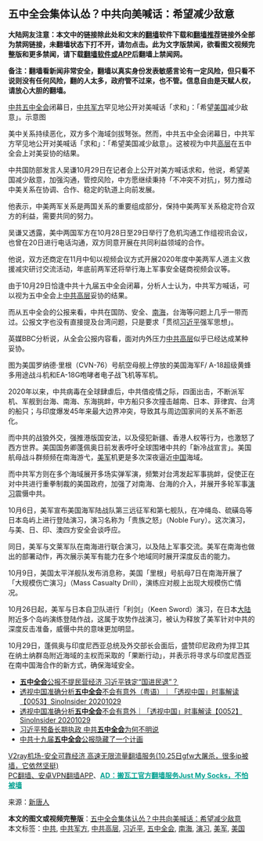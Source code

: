  <h2>五中全会集体认怂？中共向美喊话：希望减少敌意</h2> <p class="notice"><b>大陆网友注意：本文中的链接除此处和文末的<a href="https://github.com/bannedbook/fanqiang" >翻墙</a>软件下载和<a href="https://github.com/killgcd/justmysocks/blob/master/README.md">翻墙推荐</a>链接外全部为禁网链接，未翻墙状态下打不开，请勿点击。此为文字版禁闻，欲看图文视频完整版和更多禁闻，请下载<a href="https://github.com/bannedbook/fanqiang">翻墙软件或APP</a>后翻墙上禁闻网。</p><p>备注：翻墙看新闻非常安全，翻墙以真实身份发表敏感言论有一定风险，但只看不说则没有任何风险，翻的人太多，政府管不过来，也不管。信息自由是天赋人权，请放心大胆的翻墙。</b></p>  <div class="entry"> <p id="conimg"></p> <p><a href="https://www.bannedbook.org/bnews/tag/%e4%b8%ad%e5%85%b1/" class="st_tag internal_tag" rel="tag" title="标签 中共 下的日志">中共</a><a href="https://www.bannedbook.org/bnews/tag/%e4%ba%94%e4%b8%ad%e5%85%a8%e4%bc%9a/" class="st_tag internal_tag" rel="tag" title="标签 五中全会 下的日志">五中全会</a>闭幕日，<a href="https://www.bannedbook.org/bnews/tag/%e4%b8%ad%e5%85%b1%e5%86%9b%e6%96%b9/" class="st_tag internal_tag" rel="tag" title="标签 中共军方 下的日志">中共军方</a>罕见地公开对美喊话「求和」：「希望<a href="https://www.bannedbook.org/bnews/tag/%e7%be%8e%e5%9b%bd/" class="st_tag internal_tag" rel="tag" title="标签 美国 下的日志">美国</a>减少敌意」。示意图</p> <p>美中关系持续恶化，双方多个海域剑拔弩张。然而，中共五中全会闭幕日，中共军方罕见地公开对美喊话「求和」：「希望美国减少敌意」。这被视为中共<span class='wp_keywordlink_affiliate'><a href="https://www.bannedbook.org/bnews/ccpdope/" title="中共高层内幕" target="_blank">高层</a></span>在五中全会上对美妥协的结果。</p> <p>中共国防部发言人吴谦10月29日在记者会上公开对美方喊话求和，他说，希望美国减少敌意，加强沟通，管控风险，中方愿继续秉持「不冲突不对抗」，努力推动中美关系在协调、合作、稳定的轨道上向前发展。</p> <p>他表示，中美两军关系是两国关系的重要组成部分，保持中美两军关系稳定符合双方的利益，需要共同的努力。</p>  <p>吴谦又透露，美中两国军方在10月28日至29日举行了危机沟通工作组视讯会议，也曾在20日进行电话沟通，双方同意开展在共同利益领域的合作。</p> <p>他说，双方还商定在11月中旬以视频会议方式开展2020年度中美两军人道主义救援减灾研讨交流活动，年底前两军还将举行海上军事安全磋商视频会议等。</p> <p>由于10月29日恰逢中共十九届五中全会闭幕，分析人士认为，中共军方喊话，可以视为五中全会上<span class='wp_keywordlink_affiliate'><a href="https://www.bannedbook.org/bnews/ccpdope/" title="中共高层" target="_blank">中共高层</a></span>妥协的结果。</p> <p>而从五中全会的公报来看，中共在国防、安全、<a href="https://www.bannedbook.org/bnews/tag/%e5%8d%97%e6%b5%b7/" class="st_tag internal_tag" rel="tag" title="标签 南海 下的日志">南海</a>，台海等问题上几乎一带而过。公报文字也没有直接提及台湾问题，只是要求「贯彻<a href="https://www.bannedbook.org/bnews/tag/%e4%b9%a0%e8%bf%91%e5%b9%b3/" class="st_tag internal_tag" rel="tag" title="标签 习近平 下的日志">习近平</a>强军思想」。</p> <p>英媒BBC分析说，从全会公报内容看，面对内外压力<a href="https://www.bannedbook.org/bnews/tag/%E4%B8%AD%E5%85%B1%E9%AB%98%E5%B1%82/" class="st_tag internal_tag" rel="tag" title="标签 中共高层 下的日志">中共高层</a>似乎已经达成某种妥协。</p>  <p></p> <p>图为美国罗纳德·里根（CVN-76）号航空母舰上停放的美国海军F/ A-18超级黄蜂多用途战斗机和EA-18G咆哮者电子战飞机等军机。</p> <p>2020年以来，中共病毒在全球肆虐后，中共借疫情之际，四面出击，不断派军机、军舰到台海、南海、东海挑衅，中方船只多次撞击越南、日本、菲律宾、台湾的船只；与印度爆发45年来最大边界冲突，导致其与周边国家间的关系不断恶化。</p> <p>而中共的战狼外交，强推港版国安法，以及侵犯新疆、香港人权等行为，也激怒了西方世界。美国国务卿蓬佩奥日前发表呼吁全球围堵中共的「新冷战宣言」。美国航母战斗群频频在南海游弋，<a href="https://www.bannedbook.org/bnews/tag/%e7%be%8e%e5%86%9b/" class="st_tag internal_tag" rel="tag" title="标签 美军 下的日志">美军</a>机更是多次深夜逼近<span class='wp_keywordlink_affiliate'><a href="https://www.bannedbook.org/" title="中国" target="_blank">中国</a></span>海域。</p> <p>而中共军方则在多个海域展开多场实弹军演，频繁对台湾发起军事挑衅，促使正在对中共进行重拳制裁的美国政府，加强了对南海、台海的介入，并展开多轮军事<a href="https://www.bannedbook.org/bnews/tag/%E6%BC%94%E4%B9%A0/" class="st_tag internal_tag" rel="tag" title="标签 演习 下的日志">演习</a>震慑中共。</p>  <p>10月6日，美军宣布美国海军陆战队第三远征军和第七舰队，在冲绳岛、硫磺岛等日本岛屿上进行登陆演习，演习名称为「贵族之怒」（Noble Fury）。这次演习，与美、日、印、澳四方安全会谈呼应。</p> <p>同日，美军与文莱军队在南海进行联合演习，以及陆上军事交流。美军在南海也做出的部署动作，再次展示美军有能力在多个地域同时展开深度反击的能力。</p> <p>10月9日，美国太平洋舰队发布消息称，美国「里根」号航母7日在南海开展了「大规模伤亡演习」（Mass Casualty Drill），演练应对舰上出现大规模伤亡情况。</p> <p>10月26日起，美军与日本自卫队进行「利剑」（Keen Sword）演习，在日本<span class='wp_keywordlink_affiliate'><a href="https://www.bannedbook.org/" title="大陆" target="_blank">大陆</a></span>附近多个岛屿演练登陆作战，这属于攻势作战演习，被认为释放了美军针对中共的深度反击准备，威慑中共的意味更加明显。</p> <p>10月29日，蓬佩奥与印度尼西亚总统及外交部长会面后，盛赞印尼政府为捍卫其在纳土纳群岛附近海域的主权而采取的「果断行动」，并表示将寻求与印度尼西亚在南中国海合作的新方式，确保海域安全。</p>  <ul class='op-related-articles' title='相关阅读'> <li><a href='https://www.bannedbook.org/bnews/comments/20201030/1422707.html' target='_blank'><b>五中全会</b>公报不提民营经济 习近平铁定“国进民退”？</a></li> <li><a href='https://www.bannedbook.org/bnews/bannedvideo/20201030/1422683.html' target='_blank'>透视中国准确分析<b>五中全会</b>不会有意外（粤语）｜「透视中国」时事解读【0053】SinoInsider 20201029</a></li> <li><a href='https://www.bannedbook.org/bnews/bannedvideo/20201030/1422682.html' target='_blank'>透视中国准确分析<b>五中全会</b>不会有意外｜「透视中国」时事解读【0052】SinoInsider 20201029</a></li> <li><a href='https://www.bannedbook.org/bnews/headline/20201030/1422613.html' target='_blank'>习近平预备长期执政 中共<b>五中全会</b>为何不明说</a></li> <li><a href='https://www.bannedbook.org/bnews/bannedvideo/20201030/1422581.html' target='_blank'>中共十九届<b>五中全会</b>公报隐藏了一个计画</a></li> </ul> <p class="texttj"> <a href="https://www.bannedbook.org/forum23/topic22702.html" target="_blank">V2ray机场-安全可靠经济 高速无限流量翻墙服务(10.25日gfw大屠杀，很多ip被墙，它依然坚挺)</a><br/> <a href="https://github.com/bannedbook/fanqiang/wiki/%E7%A6%81%E9%97%BB%E7%BD%91%E5%AE%89%E5%8D%93%E7%BF%BB%E5%A2%99%E6%96%B0%E9%97%BBAPP" target="_blank">PC翻墙、安卓VPN翻墙APP</a>、<span onclick="window.open('https://github.com/killgcd/justmysocks/blob/master/README.md')" style="font-weight:bold;color:#00A191;cursor:pointer;text-decoration:underline;outline:none">AD：搬瓦工官方翻墙服务Just My Socks，不怕被墙</span></p><p> 来源：<span class='wp_keywordlink_affiliate'><a href="https://www.ntdtv.com/" title="新唐人">新唐人</a></span> </p><a name='sharetosocial'></a>       <div><b>本文的图文或视频完整版</b>：<a href='https://www.bannedbook.org/bnews/cbnews/20201030/1422729.html'>五中全会集体认怂？中共向美喊话：希望减少敌意</a></div>  </div><!--END ENTRY--> <div class="postfooter"> <div>本文标签：<a href="https://www.bannedbook.org/bnews/tag/%e4%b8%ad%e5%85%b1/" rel="tag">中共</a>, <a href="https://www.bannedbook.org/bnews/tag/%e4%b8%ad%e5%85%b1%e5%86%9b%e6%96%b9/" rel="tag">中共军方</a>, <a href="https://www.bannedbook.org/bnews/tag/%E4%B8%AD%E5%85%B1%E9%AB%98%E5%B1%82/" rel="tag">中共高层</a>, <a href="https://www.bannedbook.org/bnews/tag/%e4%b9%a0%e8%bf%91%e5%b9%b3/" rel="tag">习近平</a>, <a href="https://www.bannedbook.org/bnews/tag/%e4%ba%94%e4%b8%ad%e5%85%a8%e4%bc%9a/" rel="tag">五中全会</a>, <a href="https://www.bannedbook.org/bnews/tag/%e5%8d%97%e6%b5%b7/" rel="tag">南海</a>, <a href="https://www.bannedbook.org/bnews/tag/%E6%BC%94%E4%B9%A0/" rel="tag">演习</a>, <a href="https://www.bannedbook.org/bnews/tag/%e7%be%8e%e5%86%9b/" rel="tag">美军</a>, <a href="https://www.bannedbook.org/bnews/tag/%e7%be%8e%e5%9b%bd/" rel="tag">美国</a></div>  </div><!--END POSTFOOTER--> 